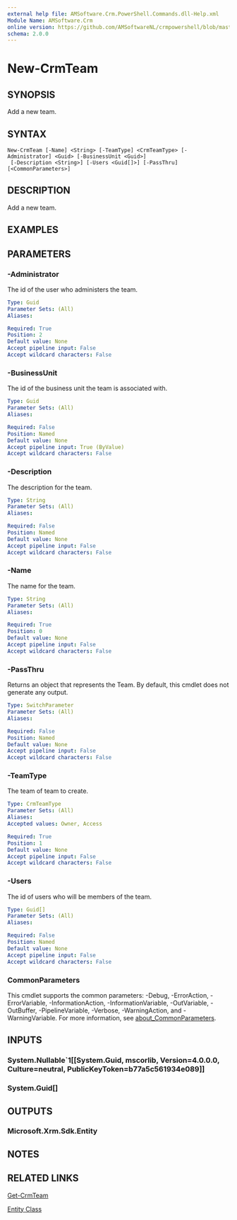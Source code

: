 ```yaml
---
external help file: AMSoftware.Crm.PowerShell.Commands.dll-Help.xml
Module Name: AMSoftware.Crm
online version: https://github.com/AMSoftwareNL/crmpowershell/blob/master/docs/New-CrmTeam.md
schema: 2.0.0
---
```


# New-CrmTeam

## SYNOPSIS
Add a new team.

## SYNTAX

```
New-CrmTeam [-Name] <String> [-TeamType] <CrmTeamType> [-Administrator] <Guid> [-BusinessUnit <Guid>]
 [-Description <String>] [-Users <Guid[]>] [-PassThru] [<CommonParameters>]
```

## DESCRIPTION
Add a new team.

## EXAMPLES

## PARAMETERS

### -Administrator
The id of the user who administers the team.

```yaml
Type: Guid
Parameter Sets: (All)
Aliases:

Required: True
Position: 2
Default value: None
Accept pipeline input: False
Accept wildcard characters: False
```

### -BusinessUnit
The id of the business unit the team is associated with.

```yaml
Type: Guid
Parameter Sets: (All)
Aliases:

Required: False
Position: Named
Default value: None
Accept pipeline input: True (ByValue)
Accept wildcard characters: False
```

### -Description
The description for the team.

```yaml
Type: String
Parameter Sets: (All)
Aliases:

Required: False
Position: Named
Default value: None
Accept pipeline input: False
Accept wildcard characters: False
```

### -Name
The name for the team.

```yaml
Type: String
Parameter Sets: (All)
Aliases:

Required: True
Position: 0
Default value: None
Accept pipeline input: False
Accept wildcard characters: False
```

### -PassThru
Returns an object that represents the Team. By default, this cmdlet does not generate any output.

```yaml
Type: SwitchParameter
Parameter Sets: (All)
Aliases:

Required: False
Position: Named
Default value: None
Accept pipeline input: False
Accept wildcard characters: False
```

### -TeamType
The team of team to create.

```yaml
Type: CrmTeamType
Parameter Sets: (All)
Aliases:
Accepted values: Owner, Access

Required: True
Position: 1
Default value: None
Accept pipeline input: False
Accept wildcard characters: False
```

### -Users
The id of users who will be members of the team.

```yaml
Type: Guid[]
Parameter Sets: (All)
Aliases:

Required: False
Position: Named
Default value: None
Accept pipeline input: False
Accept wildcard characters: False
```

### CommonParameters
This cmdlet supports the common parameters: -Debug, -ErrorAction, -ErrorVariable, -InformationAction, -InformationVariable, -OutVariable, -OutBuffer, -PipelineVariable, -Verbose, -WarningAction, and -WarningVariable. For more information, see [about_CommonParameters](http://go.microsoft.com/fwlink/?LinkID=113216).

## INPUTS

### System.Nullable`1[[System.Guid, mscorlib, Version=4.0.0.0, Culture=neutral, PublicKeyToken=b77a5c561934e089]]
### System.Guid[]
## OUTPUTS

### Microsoft.Xrm.Sdk.Entity
## NOTES

## RELATED LINKS

[Get-CrmTeam](Get-CrmTeam.md)

[Entity Class](https://msdn.microsoft.com/library/microsoft.xrm.sdk.entity.aspx)
